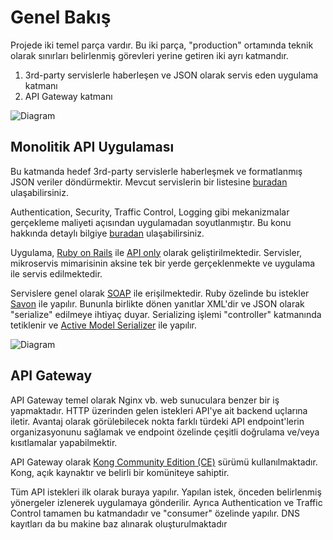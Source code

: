 Genel Bakış
===========

Projede iki temel parça vardır. Bu iki parça, "production" ortamında teknik olarak sınırları belirlenmiş görevleri yerine getiren iki ayrı katmandır.

1. 3rd-party servislerle haberleşen ve JSON olarak servis eden uygulama katmanı
2. API Gateway katmanı

![Diagram](#)

Monolitik API Uygulaması
------------------------

Bu katmanda hedef 3rd-party servislerle haberleşmek ve formatlanmış JSON veriler döndürmektir. Mevcut servislerin bir listesine [buradan](#) ulaşabilirsiniz.

Authentication, Security, Traffic Control, Logging gibi mekanizmalar gerçekleme maliyeti açısından uygulamadan soyutlanmıştır. Bu konu hakkında detaylı bilgiye [buradan](#) ulaşabilirsiniz.

Uygulama, [Ruby on Rails](#) ile [API only](#) olarak geliştirilmektedir. Servisler, mikroservis mimarisinin aksine tek bir yerde gerçeklenmekte ve uygulama ile servis edilmektedir.

Servislere genel olarak [SOAP](#) ile erişilmektedir. Ruby özelinde bu istekler [Savon](#) ile yapılır. Bununla birlikte dönen yanıtlar XML'dir ve JSON olarak "serialize" edilmeye ihtiyaç duyar. Serializing işlemi "controller" katmanında tetiklenir ve [Active Model Serializer](#) ile yapılır.

![Diagram](#)

API Gateway
-----------

API Gateway temel olarak Nginx vb. web sunuculara benzer bir iş yapmaktadır. HTTP üzerinden gelen istekleri API'ye ait backend uçlarına iletir. Avantaj olarak görülebilecek nokta farklı türdeki API endpoint'lerin organizasyonunu sağlamak ve endpoint özelinde çeşitli doğrulama ve/veya kısıtlamalar yapabilmektir.

API Gateway olarak [Kong Community Edition (CE)](#) sürümü kullanılmaktadır. Kong, açık kaynaktır ve belirli bir komüniteye sahiptir.

Tüm API istekleri ilk olarak buraya yapılır. Yapılan istek, önceden belirlenmiş yönergeler izlenerek uygulamaya gönderilir. Ayrıca Authentication ve Traffic Control tamamen bu katmandadır ve "consumer" özelinde yapılır. DNS kayıtları da bu makine baz alınarak oluşturulmaktadır